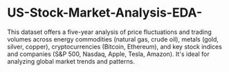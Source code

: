 # US-Stock-Market-Analysis-EDA-
This dataset offers a five-year analysis of price fluctuations and trading volumes across energy commodities (natural gas, crude oil), metals (gold, silver, copper), cryptocurrencies (Bitcoin, Ethereum), and key stock indices and companies (S&amp;P 500, Nasdaq, Apple, Tesla, Amazon). It's ideal for analyzing global market trends and patterns.
